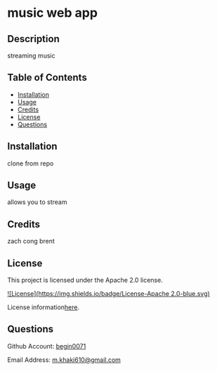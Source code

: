 # music web app

## Description

 streaming music 

## Table of Contents

- [Installation](#installation)
- [Usage](#usage)
- [Credits](#credits)
- [License](#license)
- [Questions](#questions)
## Installation

clone from repo 

## Usage

allows you to stream 

## Credits

zach cong brent 

## License

This project is licensed under the Apache 2.0 license.

 [![License](https://img.shields.io/badge/License-Apache 2.0-blue.svg)](https://opensource.org/licenses/apache-2.0)

 License information[here](https://opensource.org/licenses/apache-2.0).

## Questions

Github Account: [begin0071](github.com/begin0071)

Email Address: m.khaki610@gmail.com